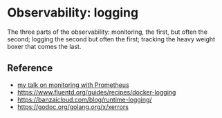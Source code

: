 # Observability: logging

The three parts of the observability: monitoring, the first, but often the second; logging the second but often the first; tracking the heavy weight boxer that comes the last.

## Reference

- [my talk on monitoring with Prometheus](https://github.com/wojciech12/talk_monitoring_with_prometheus)
- https://www.fluentd.org/guides/recipes/docker-logging
- https://banzaicloud.com/blog/runtime-logging/
- https://godoc.org/golang.org/x/xerrors